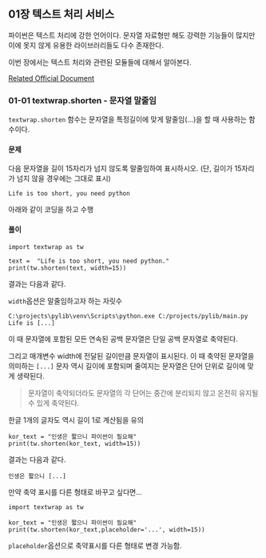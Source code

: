 ## 01장 텍스트 처리 서비스

파이썬은 텍스트 처리에 강한 언어이다. 문자열 자료형만 해도 강력한 기능들이 많지만 이에 못지 않게 유용한 라이브러리들도 다수 존재한다. 

이번 장에서는 텍스트 처리와 관련된 모듈들에 대해서 알아본다.

[Related Official Document](https://docs.python.org/ko/3/library/textwrap.html)

### 01-01 textwrap.shorten - 문자열 말줄임

`textwrap.shorten` 함수는 문자열을 특정길이에 맞게 말줄임(...)을 할 때 사용하는 함수이다.

#### 문제

다음 문자열을 길이 15자리가 넘지 않도록 말줄임하여 표시하시오. (단, 길이가 15자리가 넘지 않을 경우에는 그대로 표시)

```
Life is too short, you need python
```

아래와 같이 코딩을 하고 수행

#### 풀이

```
import textwrap as tw

text =  "Life is too short, you need python."
print(tw.shorten(text, width=15))  
```

결과는 다음과 같다.

`width`옵션은 말줄임하고자 하는 자릿수

```
C:\projects\pylib\venv\Scripts\python.exe C:/projects/pylib/main.py
Life is [...]
```

이 때 문자열에 포함된 모든 연속된 공백 문자열은 단일 공백 문자열로 축약된다. 

그리고 매개변수 width에 전달된 길이만큼 문자열이 표시된다. 이 때 축약된 문자열을 의미하는 `[...]` 문자 역시 길이에 포함되며 줄여지는 문자열은 단어 단위로 길이에 맞게 생략된다.

> 문자열이 축약되더라도 문자열의 각 단어는 중간에 분리되지 않고 온전히 유지될 수 있게 축약된다.

한글 1개의 글자도 역시 길이 1로 계산됨을 유의

```
kor_text = "인생은 짧으니 파이썬이 필요해"
print(tw.shorten(kor_text, width=15))
```

결과는 다음과 같다.

```
인생은 짧으니 [...]
```

만약 축약 표시를 다른 형태로 바꾸고 싶다면...

```
import textwrap as tw

kor_text = "인생은 짧으니 파이썬이 필요해"
print(tw.shorten(kor_text,placeholder='...', width=15))
```

`placeholder`옵션으로 축약표시를 다른 형태로 변경 가능함.

